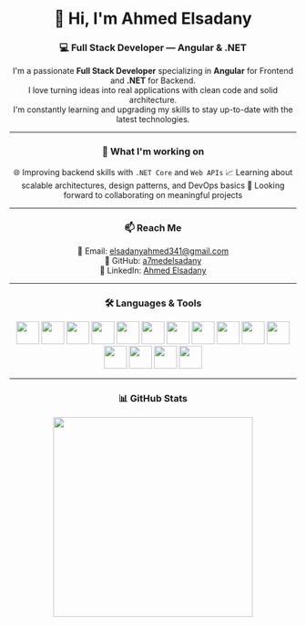 <div align="center">

# 👋 Hi, I'm Ahmed Elsadany

### 💻 Full Stack Developer — Angular & .NET

I'm a passionate **Full Stack Developer** specializing in **Angular** for Frontend and **.NET** for Backend.  
I love turning ideas into real applications with clean code and solid architecture.  
I'm constantly learning and upgrading my skills to stay up-to-date with the latest technologies.

---

### 🚀 What I'm working on

 🌐 Improving backend skills with `.NET Core` and `Web APIs`
 📈 Learning about scalable architectures, design patterns, and DevOps basics
 🤝 Looking forward to collaborating on meaningful projects

---

### 📫 Reach Me

📧 Email: [elsadanyahmed341@gmail.com](mailto:elsadanyahmed341@gmail.com)  
🔗 GitHub: [a7medelsadany](https://github.com/a7medelsadany)  
🔗 LinkedIn: [Ahmed Elsadany](https://www.linkedin.com/in/ahmed-abd-alaziz-7b099122a)

---

### 🛠️ Languages & Tools

<p align="center">
  <img src="https://cdn.jsdelivr.net/gh/devicons/devicon/icons/angularjs/angularjs-original.svg" width="40" />
  <img src="https://cdn.jsdelivr.net/gh/devicons/devicon/icons/typescript/typescript-original.svg" width="40" />
  <img src="https://cdn.jsdelivr.net/gh/devicons/devicon/icons/javascript/javascript-original.svg" width="40" />
  <img src="https://cdn.jsdelivr.net/gh/devicons/devicon/icons/html5/html5-original.svg" width="40" />
  <img src="https://cdn.jsdelivr.net/gh/devicons/devicon/icons/css3/css3-original.svg" width="40" />
  <img src="https://cdn.jsdelivr.net/gh/devicons/devicon/icons/bootstrap/bootstrap-original.svg" width="40" />
  <img src="https://cdn.jsdelivr.net/gh/devicons/devicon/icons/tailwindcss/tailwindcss-plain.svg" width="40" />
  <img src="https://cdn.jsdelivr.net/gh/devicons/devicon/icons/dot-net/dot-net-original.svg" width="40" />
  <img src="https://cdn.jsdelivr.net/gh/devicons/devicon/icons/csharp/csharp-original.svg" width="40" />
  <img src="https://cdn.jsdelivr.net/gh/devicons/devicon/icons/sqlserver/sqlserver-original.svg" width="40" />
  <img src="https://cdn.jsdelivr.net/gh/devicons/devicon/icons/mysql/mysql-original.svg" width="40" />
  <img src="https://cdn.jsdelivr.net/gh/devicons/devicon/icons/git/git-original.svg" width="40" />
  <img src="https://cdn.jsdelivr.net/gh/devicons/devicon/icons/github/github-original.svg" width="40" />
  <img src="https://cdn.jsdelivr.net/gh/devicons/devicon/icons/visualstudio/visualstudio-plain.svg" width="40" />
  <img src="https://cdn.jsdelivr.net/gh/devicons/devicon/icons/vscode/vscode-original.svg" width="40" />
</p>

---

### 📊 GitHub Stats

<img src="https://github-readme-stats.vercel.app/api/top-langs/?username=a7medelsadany&layout=compact&theme=gruvbox" width="350"/>

</div>
